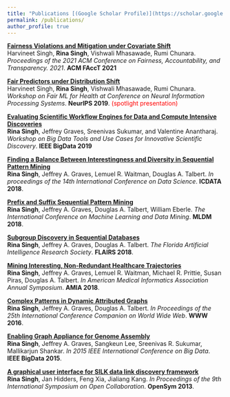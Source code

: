```yaml
---
title: "Publications [(Google Scholar Profile)](https://scholar.google.com/citations?user=NtJi7Z4AAAAJ&hl=en)"
permalink: /publications/
author_profile: true
---
```

  
  
<b>[Fairness Violations and Mitigation under Covariate Shift](https://dl.acm.org/doi/abs/10.1145/3442188.3445865)</b> 
<br> 
Harvineet Singh, <b>Rina Singh</b>, Vishwali Mhasawade, Rumi Chunara.
<i>Proceedings of the 2021 ACM Conference on Fairness, Accountability, and Transparency. 2021</i>. <b>ACM FAccT 2021</b>

<b>[Fair Predictors under Distribution Shift](https://arxiv.org/abs/1911.00677)</b> 
<br> 
Harvineet Singh, <b>Rina Singh</b>, Vishwali Mhasawade, Rumi Chunara.
<i>Workshop on Fair ML for Health at Conference on Neural Information Processing Systems</i>. <b>NeurIPS 2019</b>. <span style="color:red">(spotlight presentation)</span>

<b>[Evaluating Scientific Workflow Engines for Data and Compute Intensive Discoveries](https://ieeexplore.ieee.org/document/9006223)</b> 
<br> 
<b>Rina Singh</b>, Jeffrey Graves, Sreenivas Sukumar, and Valentine Anantharaj.
<i>Workshop on Big Data Tools and Use Cases for Innovative Scientific Discovery</i>. <b>IEEE BigData 2019</b>

<b>[Finding a Balance Between Interestingness and Diversity in Sequential Pattern Mining](https://csce.ucmss.com/cr/books/2018/LFS/CSREA2018/ICD8044.pdf)</b> <br> 
<b>Rina Singh</b>, Jeffrey A. Graves, Lemuel R. Waitman, Douglas A. Talbert.
<i>In proceedings of the 14th International Conference on Data Science</i>. <b>ICDATA 2018</b>.

<b>[Prefix and Suffix Sequential Pattern Mining](https://link.springer.com/chapter/10.1007/978-3-319-95786-9_24)</b> <br> 
<b>Rina Singh</b>, Jeffrey A. Graves, Douglas A. Talbert, William Eberle.
<i>The International Conference on Machine Learning and Data Mining</i>. <b>MLDM 2018</b>.

<b>[Subgroup Discovery in Sequential Databases](https://aaai.org/ocs/index.php/FLAIRS/FLAIRS18/paper/view/17691)</b> <br> 
<b>Rina Singh</b>, Jeffrey A. Graves, Douglas A. Talbert.
<i>The Florida Artificial Intelligence Research Society</i>. <b>FLAIRS 2018</b>.

<b>[Mining Interesting, Non-Redundant Healthcare Trajectories](https://knowledge.amia.org/67852-amia-1.4259402/t007-1.4262189/t007-1.4262190/2976696-1.4262413/2977100-1.4262410?qr=1)</b> <br> 
<b>Rina Singh</b>, Jeffrey A. Graves, Lemuel R. Waitman, Michael R. Prittie, Susan Piras, Douglas A. Talbert.
<i>In American Medical Informatics Association Annual Symposium</i>. <b>AMIA 2018</b>.

<b>[Complex Patterns in Dynamic Attributed Graphs](https://dl.acm.org/citation.cfm?id=2889374)</b> <br> 
<b>Rina Singh</b>, Jeffrey A. Graves, Douglas A. Talbert.
<i>In Proceedings of the 25th International Conference Companion on World Wide Web</i>. <b>WWW 2016</b>.

<b>[Enabling Graph Appliance for Genome Assembly](https://ieeexplore.ieee.org/document/7364056)</b> <br> 
<b>Rina Singh</b>, Jeffrey A. Graves, Sangkeun Lee, Sreenivas R. Sukumar, Mallikarjun Shankar.
<i>In 2015 IEEE International Conference on Big Data</i>. <b>IEEE BigData 2015</b>.

<b>[A graphical user interface for SILK data link discovery framework](https://dl.acm.org/citation.cfm?id=2491080)</b> <br> 
<b>Rina Singh</b>, Jan Hidders, Feng Xia, Jialiang Kang.
<i>In Proceedings of the 9th International Symposium on Open Collaboration</i>. <b>OpenSym 2013</b>.




